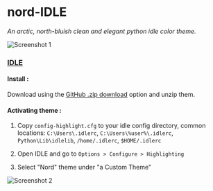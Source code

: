 # nord-IDLE
_An arctic, north-bluish clean and elegant python idle color theme._

![Screenshot 1](https://user-images.githubusercontent.com/54982599/115999823-eeba4280-a60a-11eb-9d37-494c6c70940e.jpg)

### [IDLE](https://docs.python.org/3/library/idle.html)

#### Install :

Download using the [GitHub .zip download](https://github.com/Abhimanyu8/Idle-nord-theme/archive/refs/heads/main.zip) option and unzip them.

#### Activating theme :

1. Copy `config-highlight.cfg` to your idle config directory, common locations: `C:\Users\.idlerc`, `C:\Users\%user%\.idlerc`, `Python\Lib\idlelib`, `/home/.idlerc`, `$HOME/.idlerc`

2. Open IDLE and go to `Options > Configure > Highlighting`

3. Select "Nord" theme under "a Custom Theme"

![Screenshot 2](https://user-images.githubusercontent.com/54982599/115999825-f2e66000-a60a-11eb-9ef1-56934c27eeb0.jpg)

